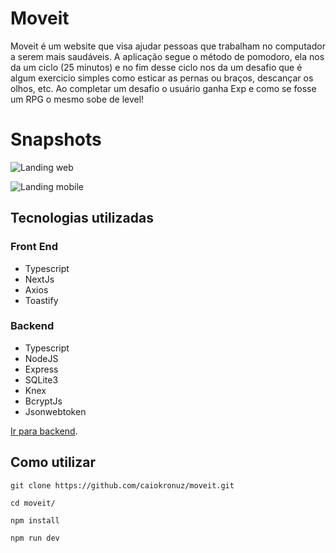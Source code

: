 # Moveit

Moveit é um website que visa ajudar pessoas que trabalham no computador a serem mais saudáveis. A aplicação segue o método de pomodoro, ela nos da um ciclo (25 minutos) e no fim desse ciclo nos da um desafio que é algum exercicio simples como esticar as pernas ou braços, descançar os olhos, etc. Ao completar um desafio o usuário ganha Exp e como se fosse um RPG o mesmo sobe de level!

# Snapshots

![Landing web](https://i.imgur.com/ah9R827.png)

![Landing mobile](https://i.imgur.com/pIOOzvc.png)

## Tecnologias utilizadas

### Front End
- Typescript
- NextJs
- Axios
- Toastify

### Backend
- Typescript
- NodeJS
- Express
- SQLite3
- Knex
- BcryptJs
- Jsonwebtoken

[Ir para backend](https://github.com/caiokronuz/moveit-api).


## Como utilizar

```console
git clone https://github.com/caiokronuz/moveit.git
```
```console
cd moveit/
```
```console
npm install
```
```console
npm run dev
```
